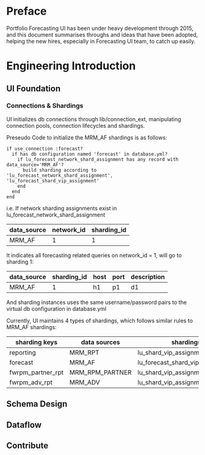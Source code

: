 # Preface

Portfolio Forecasting UI has been under heavy development through 2015, and this document summarises throughs and ideas that have been adopted, helping the new hires, especially in Forecasting UI team, to catch up easily.

# Engineering Introduction

## UI Foundation

### Connections & Shardings

UI initializes db connections through lib/connection_ext, manipulating connection pools, connection lifecycles and shardings.

Preseudo Code to initialize the MRM_AF shardings is as follows:

```
if use_connection :forecast?
  if has db configuration named 'forecast' in database.yml?
    if lu_forecast_network_shard_assignment has any record with data_source='MRM_AF'?
      build sharding according to 'lu_forecast_network_shard_assignment', 'lu_forecast_shard_vip_assignment'
    end
  end
end
```

i.e. If network sharding assignments exist in lu_forecast_network_shard_assignment

data_source|network_id|sharding_id
-----------|----------|-----------
MRM_AF|1|1

It indicates all forecasting related queries on network_id = 1, will go to sharding 1:

data_source|sharding_id|host|port|description
-----------|-----------|----|----|-----------
MRM_AF|1|h1|p1|d1

And sharding instances uses the same username/password pairs to the virtual db configuration in database.yml

Currently, UI maintains 4 types of shardings, which follows similar rules to MRM_AF shardings:

sharding keys|data sources|shardings|sharding assignments
-------------|------------|---------|--------------------
reporting|MRM_RPT|lu_shard_vip_assignment|lu_network_shard_assignment
forecast|MRM_AF|lu_forecast_shard_vip_assignment|lu_forecast_network_shard_assignment
fwrpm_partner_rpt|MRM_RPM_PARTNER|lu_shard_vip_assignment|lu_network_shard_assignment
fwrpm_adv_rpt|MRM_ADV|lu_shard_vip_assignment|lu_network_shard_assignment

## Schema Design

## Dataflow

## Contribute
